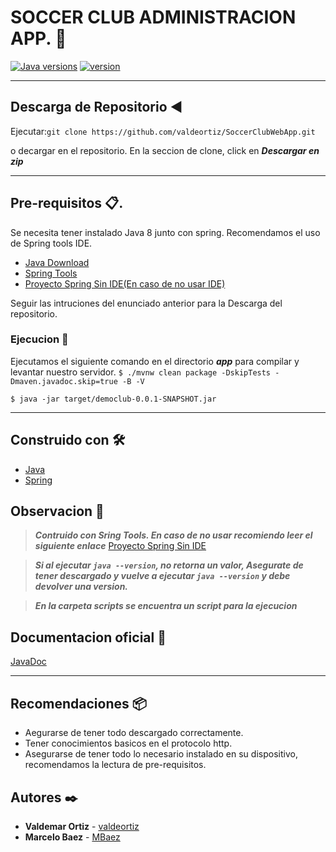 # SOCCER CLUB ADMINISTRACION APP. 🚀

[![Java versions](https://img.shields.io/badge/JAVA-v8-blue)](https://www.java.com/es/download/) [![version](https://img.shields.io/badge/Version-v1.0-blue)](https://github.com/valdeortiz/SoccerClubWebApp)

*** 
## Descarga de Repositorio :arrow_backward:

Ejecutar:``` git clone https://github.com/valdeortiz/SoccerClubWebApp.git ```

o decargar en el repositorio. En la seccion de clone, click en ***Descargar en zip***


***
## Pre-requisitos 📋.
Se necesita tener instalado Java 8 junto con spring. Recomendamos el uso de Spring tools IDE.
- [Java Download](https://www.java.com/es/download/)
- [Spring Tools](https://spring.io/tools)
- [Proyecto Spring Sin IDE(En caso de no usar IDE)](https://hackerdev.net/viewtopic.php?t=7)



Seguir las intruciones del enunciado anterior para la Descarga del repositorio.


### Ejecucion 🔩
Ejecutamos el siguiente comando en el directorio ***app*** para compilar y levantar nuestro servidor.
```$ ./mvnw clean package -DskipTests -Dmaven.javadoc.skip=true -B -V```

```$ java -jar target/democlub-0.0.1-SNAPSHOT.jar ```

***

## Construido con 🛠️

- [Java](https://www.java.com/es/download/ "Pagina oficial del lenguaje de programacion Java")
- [Spring](https://spring.io/ "Framework Spring")


## Observacion 📢 

> ***Contruido con Sring Tools. En caso de no usar recomiendo leer el siguiente enlace***
[Proyecto Spring Sin IDE](https://hackerdev.net/viewtopic.php?t=7)

> ***Si al ejecutar `java --version`, no retorna un valor, Asegurate de tener descargado y vuelve a ejecutar `java --version` y debe devolver una version.***

> ***En la carpeta scripts se encuentra un script para la ejecucion***

## Documentacion oficial 📄
[JavaDoc](https://docs.oracle.com/javase/8/docs/technotes/tools/windows/javadoc.html "Documentacion oficial de java")

***

## Recomendaciones 📦

- Aegurarse de tener todo descargado correctamente.
- Tener conocimientos basicos en el protocolo http.
- Asegurarse de tener todo lo necesario instalado en su dispositivo, recomendamos la lectura de pre-requisitos.

## Autores ✒️

* **Valdemar Ortiz** - [valdeortiz](https://github.com/valdeortiz)
* **Marcelo Baez** -  [MBaez](https://github.com/Mbaez97)